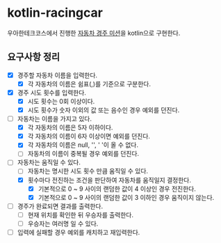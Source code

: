 # kotlin-racingcar

우아한테크코스에서 진행한 [자동차 경주 미션](https://github.com/woowacourse/java-racingcar)을 kotlin으로 구현한다.

## 요구사항 정리

 * [x] 경주할 자동차 이름을 입력한다.
   * [x] 각 자동차의 이름은 쉼표(,)를 기준으로 구분한다.
 * [x] 경주 시도 횟수를 입력한다.
   * [x] 시도 횟수는 0회 이상이다.
   * [x] 시도 횟수가 숫자 이외의 값 또는 음수인 경우 예외를 던진다.
 * [ ] 자동차는 이름을 가지고 있다.
   * [x] 각 자동차의 이름은 5자 이하이다.
   * [x] 각 자동차의 이름이 6자 이상이면 예외를 던진다.
   * [x] 각 자동차의 이름은 null, '', ' '이 올 수 없다.
   * [ ] 자동차의 이름이 중복될 경우 예외를 던진다.
 * [ ] 자동차는 움직일 수 있다.
   * [ ] 자동차는 명시한 시도 횟수 만큼 움직일 수 있다.
   * [x] 횟수마다 전진하는 조건을 판단하여 자동차를 움직일지 결정한다.
     * [x] 기본적으로 0 ~ 9 사이의 랜덤한 값이 4 이상인 경우 전진한다.
     * [x] 기본적으로 0 ~ 9 사이의 랜덤한 값이 3 이하인 경우 움직이지 않는다.
 * [ ] 경주가 완료되면 결과를 출력한다.
   * [ ] 현재 위치를 확인한 뒤 우승자를 출력한다.
   * [ ] 우승자는 여러명 일 수 있다.
 * [ ] 입력에 실패할 경우 예외를 캐치하고 재입력한다.
